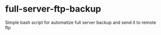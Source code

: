 # full-server-ftp-backup
Simple bash script for automatize full server backup and send it to remote ftp

